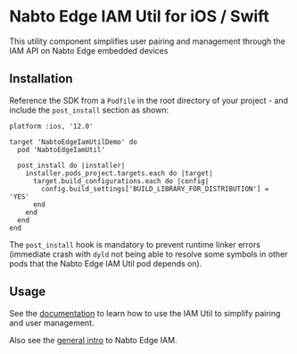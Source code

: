 # Nabto Edge IAM Util for iOS / Swift

This utility component simplifies user pairing and management through the IAM API on Nabto Edge embedded devices

## Installation

Reference the SDK from a `Podfile` in the root directory of your project - and include the `post_install` section as shown:

```
platform :ios, '12.0'

target 'NabtoEdgeIamUtilDemo' do
  pod 'NabtoEdgeIamUtil'

  post_install do |installer|
    installer.pods_project.targets.each do |target|
      target.build_configurations.each do |config|
        config.build_settings['BUILD_LIBRARY_FOR_DISTRIBUTION'] = 'YES'
      end
    end
  end
end
```

The `post_install` hook is mandatory to prevent runtime linker errors (immediate crash with `dyld` not being able to resolve some symbols in other pods that the Nabto Edge IAM Util pod depends on).

## Usage

See the [documentation](https://docs.nabto.com/developer/api-reference/ios-sdk/iam-util/IamUtil.html) to learn how to use the IAM Util to simplify pairing and user management.

Also see the [general intro](https://docs.nabto.com/developer/guides/concepts/iam/intro.html) to Nabto Edge IAM.
